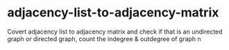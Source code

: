 # adjacency-list-to-adjacency-matrix
Covert adjacency list to adjacency matrix and check if that is an undirected graph or directed graph, count the indegree &amp; outdegree of graph n
